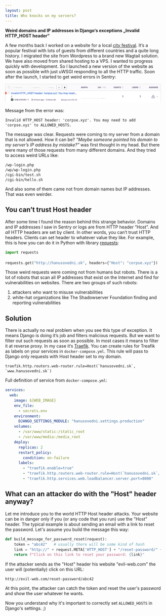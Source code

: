 ```yaml
---
layout: post
title: Who knocks on my servers?
---
```


**Weird domains and IP addresses in Django‘s exceptions „Invalid HTTP_HOST header“**

A few months back I worked on a website for a local [city festival](https://hanusovedni.sk/en/).
It’s a popular festival with lots of guests from different countries and a quite long history.
I migrated the site from Wordpress to a brand new Wagtail solution.
We have also moved from shared hosting to a VPS.
I wanted to progress quickly with development.
So I launched a new version of the website as soon as possible with just uWSGI responding to all the HTTP traffic. 
Soon after the launch, I started to get weird errors in Sentry:

![Screenshot of error in Sentry](/images/sentry-error-invalid-http-host.png)

Message from the error was:

```
Invalid HTTP_HOST header: 'corpse.xyz'. You may need to add 'corpse.xyz' to ALLOWED_HOSTS.
```

The message was clear.
Requests were coming to my server from a domain that is not allowed.
How it can be?
_“Maybe someone pointed his domain to my server’s IP address by mistake?”_ was first thought in my head.
But there were many of those requests from many different domains.
And they tried to access weird URLs like:

```
/wp-login.php
/wp/wp-login.php
/cgi-bin/test.sh
/cgi-bin/hello.sh
```

And also some of them came not from domain names but IP addresses.
That was even weirder.

## You can’t trust Host header
After some time I found the reason behind this strange behavior.
Domains and IP addresses I saw in Sentry or logs are from HTTP header “Host”.
And _all_ HTTP headers are set by client.
In other words, you can’t trust HTTP headers.
Clients can set header to whatever value they like.
For example, this is how you can do it in Python with library [requests](https://requests.readthedocs.io):

```python
import requests

requests.get("http://hanusovedni.sk", headers={"Host": "corpse.xyz"})
```

Those weird requests were coming not from humans but robots.
There is a lot of robots that scan all IP addresses that exist on the Internet
and find for vulnerabilities on websites. There are two groups of such robots:

1. attackers who want to misuse vulnerabilities
2. white-hat organizations like The Shadowserver Foundation finding and reporting vulnerabilities

## Solution
There is actually no real problem when you see this type of exception.
It means Django is doing it’s job and filters malicious requests.
But we want to filter out such requests as soon as possible.
In most cases it means to filter it at reverse proxy.
In my case it‘s [Traefik](https://traefik.io).
You can create rules for Treafik as labels on your services in `docker-compose.yml`. 
This rule will pass to Django only requests with Host header set to my domain.

```
traefik.http.routers.web-router.rule=Host(`hanusovedni.sk`, `www.hanusovedni.sk`)
```

Full definition of service from `docker-compose.yml`:

```yaml
services:
  web:
    image: ${WEB_IMAGE}
    env_file:
      - secrets.env
    environment:
      DJANGO_SETTINGS_MODULE: "hanusovedni.settings.production"
    volumes:
      - /var/www/static:/static_root
      - /var/www/media:/media_root
    deploy:
      replicas: 2
      restart_policy:
        condition: on-failure
      labels:
        - "traefik.enable=true"
        - "traefik.http.routers.web-router.rule=Host(`hanusovedni.sk`, `www.hanusovedni.sk`)"
        - "traefik.http.services.web.loadbalancer.server.port=8000"
```

## What can an attacker do with the "Host" header anyway?
Let me introduce you to the world HTTP Host header attacks.
Your website can be in danger only if you (or any code that you run) use the "Host" header.
The typical example is about sending an email with a link to reset the password.
Let's assume you build the message this way:

```python
def build_message_for_password_reset(request):
    token = "abc42"   # usually there will be some kind of hash
    link = "http://" + request.META['HTTP_HOST'] + "/reset-password/" + token
    return f"Click on this link to reset your password: {link}"
```

If the attacker sends as the "Host" header his website "evil-web.com" the user will (potentially) click on this URL:

```
http://evil-web.com/reset-password/abc42
```

At this point, the attacker can catch the token and reset the user's password and show the user whatever he wants.

Now you understand why it's important to correctly set `ALLOWED_HOSTS` in Django's settings. ;)
